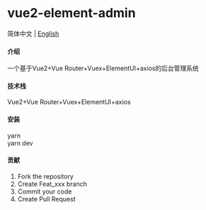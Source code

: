 # vue2-element-admin

简体中文 | [English](./README.en.md)

#### 介绍
一个基于Vue2+Vue Router+Vuex+ElementUI+axios的后台管理系统

#### 技术栈
Vue2+Vue Router+Vuex+ElementUI+axios

#### 安装

yarn  
yarn dev

#### 贡献

1.  Fork the repository
2.  Create Feat_xxx branch
3.  Commit your code
4.  Create Pull Request

